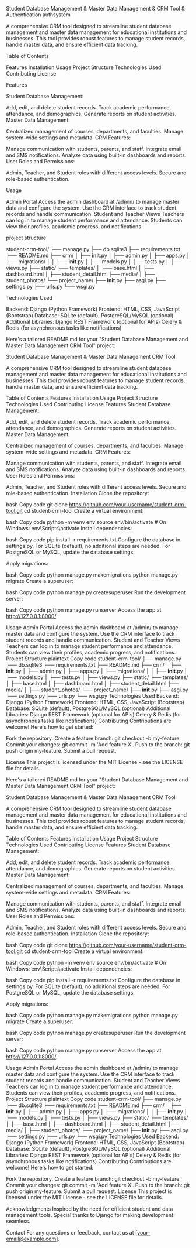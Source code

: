 Student Database Management & Master Data Management & CRM Tool & Authentication authsystem

A comprehensive CRM tool designed to streamline student database management and master data management for educational institutions and businesses. This tool provides robust features to manage student records, handle master data, and ensure efficient data tracking.

Table of Contents

Features
Installation
Usage
Project Structure
Technologies Used
Contributing
License


Features

Student Database Management:

Add, edit, and delete student records.
Track academic performance, attendance, and demographics.
Generate reports on student activities.
Master Data Management:

Centralized management of courses, departments, and faculties.
Manage system-wide settings and metadata.
CRM Features:

Manage communication with students, parents, and staff.
Integrate email and SMS notifications.
Analyze data using built-in dashboards and reports.
User Roles and Permissions:

Admin, Teacher, and Student roles with different access levels.
Secure and role-based authentication.



Usage

Admin Portal
Access the admin dashboard at /admin/ to manage master data and configure the system.
Use the CRM interface to track student records and handle communication.
Student and Teacher Views
Teachers can log in to manage student performance and attendance.
Students can view their profiles, academic progress, and notifications.

project structure

student-crm-tool/
├── manage.py
├── db.sqlite3
├── requirements.txt
├── README.md
├── crm/
│   ├── __init__.py
│   ├── admin.py
│   ├── apps.py
│   ├── migrations/
│   │   ├── __init__.py
│   ├── models.py
│   ├── tests.py
│   ├── views.py
├── static/
├── templates/
│   ├── base.html
│   ├── dashboard.html
│   ├── student_detail.html
├── media/
│   ├── student_photos/
└── project_name/
    ├── __init__.py
    ├── asgi.py
    ├── settings.py
    ├── urls.py
    └── wsgi.py

    
Technologies Used


Backend: Django (Python Framework)
Frontend: HTML, CSS, JavaScript (Bootstrap)
Database: SQLite (default), PostgreSQL/MySQL (optional)
Additional Libraries:
Django REST Framework (optional for APIs)
Celery & Redis (for asynchronous tasks like notifications)


Here's a tailored README.md for your "Student Database Management and Master Data Management CRM Tool" project:

Student Database Management & Master Data Management CRM Tool

A comprehensive CRM tool designed to streamline student database management and master data management for educational institutions and businesses. This tool provides robust features to manage student records, handle master data, and ensure efficient data tracking.

Table of Contents
Features
Installation
Usage
Project Structure
Technologies Used
Contributing
License
Features
Student Database Management:

Add, edit, and delete student records.
Track academic performance, attendance, and demographics.
Generate reports on student activities.
Master Data Management:

Centralized management of courses, departments, and faculties.
Manage system-wide settings and metadata.
CRM Features:

Manage communication with students, parents, and staff.
Integrate email and SMS notifications.
Analyze data using built-in dashboards and reports.
User Roles and Permissions:

Admin, Teacher, and Student roles with different access levels.
Secure and role-based authentication.
Installation
Clone the repository:

bash
Copy code
git clone https://github.com/your-username/student-crm-tool.git
cd student-crm-tool
Create a virtual environment:

bash
Copy code
python -m venv env
source env/bin/activate   # On Windows: env\Scripts\activate
Install dependencies:

bash
Copy code
pip install -r requirements.txt
Configure the database in settings.py. For SQLite (default), no additional steps are needed. For PostgreSQL or MySQL, update the database settings.

Apply migrations:

bash
Copy code
python manage.py makemigrations
python manage.py migrate
Create a superuser:

bash
Copy code
python manage.py createsuperuser
Run the development server:

bash
Copy code
python manage.py runserver
Access the app at http://127.0.0.1:8000/.

Usage
Admin Portal
Access the admin dashboard at /admin/ to manage master data and configure the system.
Use the CRM interface to track student records and handle communication.
Student and Teacher Views
Teachers can log in to manage student performance and attendance.
Students can view their profiles, academic progress, and notifications.
Project Structure
plaintext
Copy code
student-crm-tool/
├── manage.py
├── db.sqlite3
├── requirements.txt
├── README.md
├── crm/
│   ├── __init__.py
│   ├── admin.py
│   ├── apps.py
│   ├── migrations/
│   │   ├── __init__.py
│   ├── models.py
│   ├── tests.py
│   ├── views.py
├── static/
├── templates/
│   ├── base.html
│   ├── dashboard.html
│   ├── student_detail.html
├── media/
│   ├── student_photos/
└── project_name/
    ├── __init__.py
    ├── asgi.py
    ├── settings.py
    ├── urls.py
    └── wsgi.py
Technologies Used
Backend: Django (Python Framework)
Frontend: HTML, CSS, JavaScript (Bootstrap)
Database: SQLite (default), PostgreSQL/MySQL (optional)
Additional Libraries:
Django REST Framework (optional for APIs)
Celery & Redis (for asynchronous tasks like notifications)
Contributing
Contributions are welcome! Here's how to get started:

Fork the repository.
Create a feature branch: git checkout -b my-feature.
Commit your changes: git commit -m 'Add feature X'.
Push to the branch: git push origin my-feature.
Submit a pull request.

License
This project is licensed under the MIT License - see the LICENSE file for details.

Here's a tailored README.md for your "Student Database Management and Master Data Management CRM Tool" project:

Student Database Management & Master Data Management CRM Tool

A comprehensive CRM tool designed to streamline student database management and master data management for educational institutions and businesses. This tool provides robust features to manage student records, handle master data, and ensure efficient data tracking.

Table of Contents
Features
Installation
Usage
Project Structure
Technologies Used
Contributing
License
Features
Student Database Management:

Add, edit, and delete student records.
Track academic performance, attendance, and demographics.
Generate reports on student activities.
Master Data Management:

Centralized management of courses, departments, and faculties.
Manage system-wide settings and metadata.
CRM Features:

Manage communication with students, parents, and staff.
Integrate email and SMS notifications.
Analyze data using built-in dashboards and reports.
User Roles and Permissions:

Admin, Teacher, and Student roles with different access levels.
Secure and role-based authentication.
Installation
Clone the repository:

bash
Copy code
git clone https://github.com/your-username/student-crm-tool.git
cd student-crm-tool
Create a virtual environment:

bash
Copy code
python -m venv env
source env/bin/activate   # On Windows: env\Scripts\activate
Install dependencies:

bash
Copy code
pip install -r requirements.txt
Configure the database in settings.py. For SQLite (default), no additional steps are needed. For PostgreSQL or MySQL, update the database settings.

Apply migrations:

bash
Copy code
python manage.py makemigrations
python manage.py migrate
Create a superuser:

bash
Copy code
python manage.py createsuperuser
Run the development server:

bash
Copy code
python manage.py runserver
Access the app at http://127.0.0.1:8000/.

Usage
Admin Portal
Access the admin dashboard at /admin/ to manage master data and configure the system.
Use the CRM interface to track student records and handle communication.
Student and Teacher Views
Teachers can log in to manage student performance and attendance.
Students can view their profiles, academic progress, and notifications.
Project Structure
plaintext
Copy code
student-crm-tool/
├── manage.py
├── db.sqlite3
├── requirements.txt
├── README.md
├── crm/
│   ├── __init__.py
│   ├── admin.py
│   ├── apps.py
│   ├── migrations/
│   │   ├── __init__.py
│   ├── models.py
│   ├── tests.py
│   ├── views.py
├── static/
├── templates/
│   ├── base.html
│   ├── dashboard.html
│   ├── student_detail.html
├── media/
│   ├── student_photos/
└── project_name/
    ├── __init__.py
    ├── asgi.py
    ├── settings.py
    ├── urls.py
    └── wsgi.py
Technologies Used
Backend: Django (Python Framework)
Frontend: HTML, CSS, JavaScript (Bootstrap)
Database: SQLite (default), PostgreSQL/MySQL (optional)
Additional Libraries:
Django REST Framework (optional for APIs)
Celery & Redis (for asynchronous tasks like notifications)
Contributing
Contributions are welcome! Here's how to get started:

Fork the repository.
Create a feature branch: git checkout -b my-feature.
Commit your changes: git commit -m 'Add feature X'.
Push to the branch: git push origin my-feature.
Submit a pull request.
License
This project is licensed under the MIT License - see the LICENSE file for details.

Acknowledgments
Inspired by the need for efficient student and data management tools.
Special thanks to Django for making development seamless.

Contact
For any questions or feedback, contact us at [your-email@example.com].


